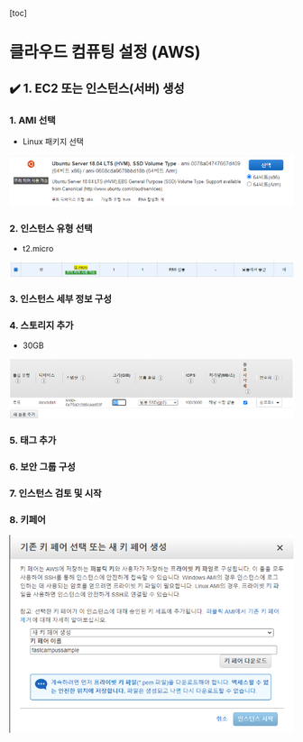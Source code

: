 [toc]

# 클라우드 컴퓨팅 설정 (AWS)

## :heavy_check_mark: 1. EC2 또는 인스턴스(서버) 생성

### 1. AMI 선택

- Linux 패키지 선택

![image-20210302192412356](assets/image-20210302192412356.png)



### 2. 인스턴스 유형 선택

- t2.micro

![image-20210302192514428](assets/image-20210302192514428.png)



### 3. 인스턴스 세부 정보 구성



### 4. 스토리지 추가

- 30GB

![image-20210302192554706](assets/image-20210302192554706.png)



### 5. 태그 추가



### 6. 보안 그룹 구성



### 7. 인스턴스 검토 및 시작



### 8. 키페어

![image-20210302192836298](assets/image-20210302192836298.png)





